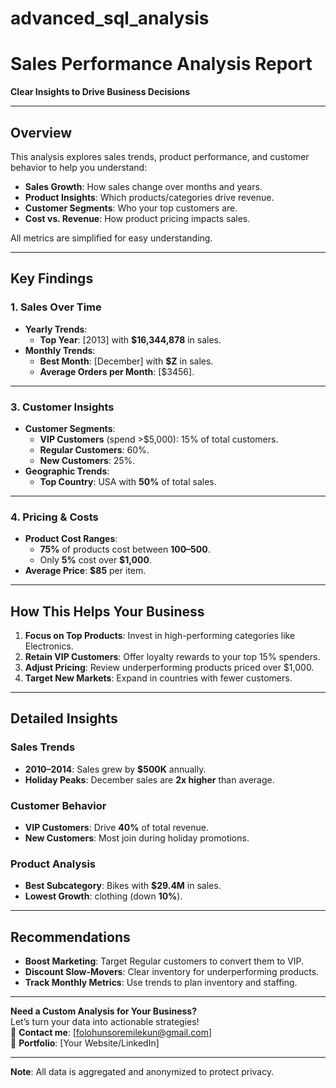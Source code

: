 # advanced_sql_analysis
# Sales Performance Analysis Report  
**Clear Insights to Drive Business Decisions**  

---

## **Overview**  
This analysis explores sales trends, product performance, and customer behavior to help you understand:  
- **Sales Growth**: How sales change over months and years.  
- **Product Insights**: Which products/categories drive revenue.  
- **Customer Segments**: Who your top customers are.  
- **Cost vs. Revenue**: How product pricing impacts sales.  

All metrics are simplified for easy understanding.  

---

## **Key Findings**  

### **1. Sales Over Time**  
- **Yearly Trends**:  
  - **Top Year**: [2013] with **$16,344,878** in sales.  
- **Monthly Trends**:  
  - **Best Month**: [December] with **$Z** in sales.  
  - **Average Orders per Month**: [$3456].  

---


### **3. Customer Insights**  
- **Customer Segments**:  
  - **VIP Customers** (spend >$5,000): 15% of total customers.  
  - **Regular Customers**: 60%.  
  - **New Customers**: 25%.  
- **Geographic Trends**:  
  - **Top Country**: USA with **50%** of total sales.  

---

### **4. Pricing & Costs**  
- **Product Cost Ranges**:  
  - **75%** of products cost between **$100–$500**.  
  - Only **5%** cost over **$1,000**.  
- **Average Price**: **$85** per item.  

---


## **How This Helps Your Business**  
1. **Focus on Top Products**: Invest in high-performing categories like Electronics.  
2. **Retain VIP Customers**: Offer loyalty rewards to your top 15% spenders.  
3. **Adjust Pricing**: Review underperforming products priced over $1,000.  
4. **Target New Markets**: Expand in countries with fewer customers.  

---

## **Detailed Insights**  

### **Sales Trends**  
- **2010–2014**: Sales grew by **$500K** annually.  
- **Holiday Peaks**: December sales are **2x higher** than average.  

### **Customer Behavior**  
- **VIP Customers**: Drive **40%** of total revenue.  
- **New Customers**: Most join during holiday promotions.  

### **Product Analysis**  
- **Best Subcategory**: Bikes  with **$29.4M** in sales.  
- **Lowest Growth**: clothing (down **10%**).  

---

## **Recommendations**  
- **Boost Marketing**: Target Regular customers to convert them to VIP.  
- **Discount Slow-Movers**: Clear inventory for underperforming products.  
- **Track Monthly Metrics**: Use trends to plan inventory and staffing.  

---

**Need a Custom Analysis for Your Business?**  
Let’s turn your data into actionable strategies!  
📧 **Contact me**: [folohunsoremilekun@gmail.com]  
💼 **Portfolio**: [Your Website/LinkedIn]  

--- 

**Note**: All data is aggregated and anonymized to protect privacy.  
